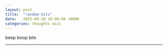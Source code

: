 ```yaml
---
layout: post
title:  "random bits"
date:   2025-09-28 10:00:00 +0000
categories: thoughts misc
---
```


beep boop bits

---
